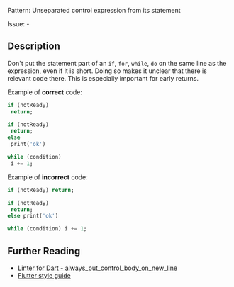 Pattern: Unseparated control expression from its statement

Issue: -

## Description

Don't put the statement part of an `if`, `for`, `while`, `do` on the same line
as the expression, even if it is short. Doing so makes it unclear that there
is relevant code there. This is especially important for early returns.

Example of **correct** code:
```dart
if (notReady)
 return;

if (notReady)
 return;
else
 print('ok')

while (condition)
 i += 1;
```

Example of **incorrect** code:
```dart
if (notReady) return;

if (notReady)
 return;
else print('ok')

while (condition) i += 1;
```

## Further Reading

* [Linter for Dart - always_put_control_body_on_new_line](https://dart.dev/tools/linter-rules/always_put_control_body_on_new_line)
* [Flutter style guide](https://flutter.dev/style-guide/)